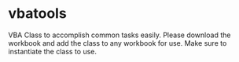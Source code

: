 # vbatools

VBA Class to accomplish common tasks easily. Please download the workbook and add the class to any workbook for use. Make sure to instantiate the class to use.
